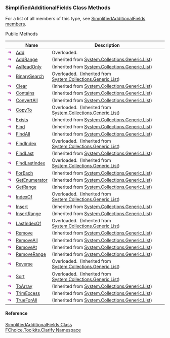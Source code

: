 ﻿### SimplifiedAdditionalFields Class Methods

For a list of all members of this type, see [SimplifiedAdditionalFields members](FChoice.Toolkits.Clarify~FChoice.Toolkits.Clarify.SimplifiedAdditionalFields_members.md).

Public Methods

|   | Name | Description |
| --- | --- | --- |
| ![Public Method](dotnetimages/publicMethod.png) | [Add](FChoice.Toolkits.Clarify~FChoice.Toolkits.Clarify.SimplifiedAdditionalFields~Add.md) | Overloaded.    |
| ![Public Method](dotnetimages/publicMethod.png) | [AddRange](#) | (Inherited from [System.Collections.Generic.List<SimplifiedAdditionalField>](#)) |
| ![Public Method](dotnetimages/publicMethod.png) | [AsReadOnly](#) | (Inherited from [System.Collections.Generic.List<SimplifiedAdditionalField>](#)) |
| ![Public Method](dotnetimages/publicMethod.png) | [BinarySearch](#) | Overloaded.  (Inherited from [System.Collections.Generic.List<SimplifiedAdditionalField>](#)) |
| ![Public Method](dotnetimages/publicMethod.png) | [Clear](#) | (Inherited from [System.Collections.Generic.List<SimplifiedAdditionalField>](#)) |
| ![Public Method](dotnetimages/publicMethod.png) | [Contains](#) | (Inherited from [System.Collections.Generic.List<SimplifiedAdditionalField>](#)) |
| ![Public Method](dotnetimages/publicMethod.png) | [ConvertAll](#) | (Inherited from [System.Collections.Generic.List<SimplifiedAdditionalField>](#)) |
| ![Public Method](dotnetimages/publicMethod.png) | [CopyTo](#) | Overloaded.  (Inherited from [System.Collections.Generic.List<SimplifiedAdditionalField>](#)) |
| ![Public Method](dotnetimages/publicMethod.png) | [Exists](#) | (Inherited from [System.Collections.Generic.List<SimplifiedAdditionalField>](#)) |
| ![Public Method](dotnetimages/publicMethod.png) | [Find](#) | (Inherited from [System.Collections.Generic.List<SimplifiedAdditionalField>](#)) |
| ![Public Method](dotnetimages/publicMethod.png) | [FindAll](#) | (Inherited from [System.Collections.Generic.List<SimplifiedAdditionalField>](#)) |
| ![Public Method](dotnetimages/publicMethod.png) | [FindIndex](#) | Overloaded.  (Inherited from [System.Collections.Generic.List<SimplifiedAdditionalField>](#)) |
| ![Public Method](dotnetimages/publicMethod.png) | [FindLast](#) | (Inherited from [System.Collections.Generic.List<SimplifiedAdditionalField>](#)) |
| ![Public Method](dotnetimages/publicMethod.png) | [FindLastIndex](#) | Overloaded.  (Inherited from [System.Collections.Generic.List<SimplifiedAdditionalField>](#)) |
| ![Public Method](dotnetimages/publicMethod.png) | [ForEach](#) | (Inherited from [System.Collections.Generic.List<SimplifiedAdditionalField>](#)) |
| ![Public Method](dotnetimages/publicMethod.png) | [GetEnumerator](#) | (Inherited from [System.Collections.Generic.List<SimplifiedAdditionalField>](#)) |
| ![Public Method](dotnetimages/publicMethod.png) | [GetRange](#) | (Inherited from [System.Collections.Generic.List<SimplifiedAdditionalField>](#)) |
| ![Public Method](dotnetimages/publicMethod.png) | [IndexOf](#) | Overloaded.  (Inherited from [System.Collections.Generic.List<SimplifiedAdditionalField>](#)) |
| ![Public Method](dotnetimages/publicMethod.png) | [Insert](#) | (Inherited from [System.Collections.Generic.List<SimplifiedAdditionalField>](#)) |
| ![Public Method](dotnetimages/publicMethod.png) | [InsertRange](#) | (Inherited from [System.Collections.Generic.List<SimplifiedAdditionalField>](#)) |
| ![Public Method](dotnetimages/publicMethod.png) | [LastIndexOf](#) | Overloaded.  (Inherited from [System.Collections.Generic.List<SimplifiedAdditionalField>](#)) |
| ![Public Method](dotnetimages/publicMethod.png) | [Remove](#) | (Inherited from [System.Collections.Generic.List<SimplifiedAdditionalField>](#)) |
| ![Public Method](dotnetimages/publicMethod.png) | [RemoveAll](#) | (Inherited from [System.Collections.Generic.List<SimplifiedAdditionalField>](#)) |
| ![Public Method](dotnetimages/publicMethod.png) | [RemoveAt](#) | (Inherited from [System.Collections.Generic.List<SimplifiedAdditionalField>](#)) |
| ![Public Method](dotnetimages/publicMethod.png) | [RemoveRange](#) | (Inherited from [System.Collections.Generic.List<SimplifiedAdditionalField>](#)) |
| ![Public Method](dotnetimages/publicMethod.png) | [Reverse](#) | Overloaded.  (Inherited from [System.Collections.Generic.List<SimplifiedAdditionalField>](#)) |
| ![Public Method](dotnetimages/publicMethod.png) | [Sort](#) | Overloaded.  (Inherited from [System.Collections.Generic.List<SimplifiedAdditionalField>](#)) |
| ![Public Method](dotnetimages/publicMethod.png) | [ToArray](#) | (Inherited from [System.Collections.Generic.List<SimplifiedAdditionalField>](#)) |
| ![Public Method](dotnetimages/publicMethod.png) | [TrimExcess](#) | (Inherited from [System.Collections.Generic.List<SimplifiedAdditionalField>](#)) |
| ![Public Method](dotnetimages/publicMethod.png) | [TrueForAll](#) | (Inherited from [System.Collections.Generic.List<SimplifiedAdditionalField>](#)) |





#### Reference

[SimplifiedAdditionalFields Class](FChoice.Toolkits.Clarify~FChoice.Toolkits.Clarify.SimplifiedAdditionalFields.md)  
[FChoice.Toolkits.Clarify Namespace](FChoice.Toolkits.Clarify~FChoice.Toolkits.Clarify_namespace.md)
